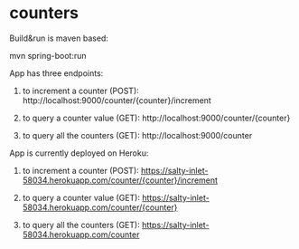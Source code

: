 # counters

Build&run is maven based:

mvn spring-boot:run

App has three endpoints:

1. to increment a counter (POST): http://localhost:9000/counter/{counter}/increment

2. to query a counter value (GET): http://localhost:9000/counter/{counter}

3. to query all the counters (GET): http://localhost:9000/counter

App is currently deployed on Heroku:

1. to increment a counter (POST): https://salty-inlet-58034.herokuapp.com/counter/{counter}/increment

2. to query a counter value (GET): https://salty-inlet-58034.herokuapp.com/counter/{counter}

3. to query all the counters (GET): https://salty-inlet-58034.herokuapp.com/counter

